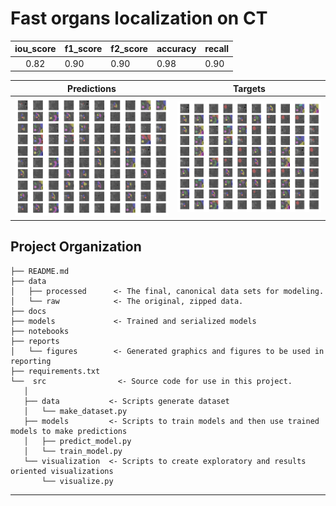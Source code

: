 Fast organs localization on CT
==============================


| iou_score  | f1_score  | f2_score | accuracy | recall |
|:----------:|-----------|----------|----------|--------|
|    0.82    | 0.90      | 0.90     | 0.98     | 0.90   |



|                             Predictions                             |                           Targets                           |
|:-------------------------------------------------------------------:|:-----------------------------------------------------------:|
| ![reports/figures/predictions.png](reports/figures/predictions.png) | ![reports/figures/targets.png](reports/figures/targets.png) |

Project Organization
------------
    ├── README.md   
    ├── data
    │   ├── processed      <- The final, canonical data sets for modeling.
    │   └── raw            <- The original, zipped data.
    ├── docs
    ├── models             <- Trained and serialized models
    ├── notebooks
    ├── reports   
    │   └── figures        <- Generated graphics and figures to be used in reporting
    ├── requirements.txt 
    └──  src                <- Source code for use in this project.
       │
       ├── data           <- Scripts generate dataset
       │   └── make_dataset.py
       ├── models         <- Scripts to train models and then use trained models to make predictions
       │   ├── predict_model.py
       │   └── train_model.py
       └── visualization  <- Scripts to create exploratory and results oriented visualizations
           └── visualize.py

--------